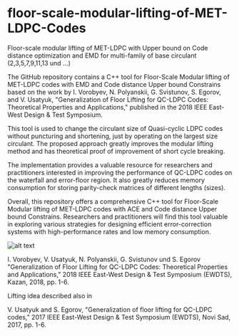 # floor-scale-modular-lifting-of-MET-LDPC-Codes
Floor-scale modular lifting of MET-LDPC with Upper bound on Code distance optimization and EMD for multi-family of base circulant (2,3,5,7,9,11,13 und ...)

The GitHub repository contains a C++ tool for Floor-Scale Modular lifting of MET-LDPC codes with EMD and Code distance Upper bound Constrains based on the work by I. Vorobyev, N. Polyanskii, G. Svistunov, S. Egorov, and V. Usatyuk, "Generalization of Floor Lifting for QC-LDPC Codes: Theoretical Properties and Applications," published in the 2018 IEEE East-West Design & Test Symposium.

This tool is used to change the circulant size of Quasi-cyclic LDPC codes without puncturing and shortening, just by operating on the largest size circulant. The proposed approach greatly improves the modular lifting method and has theoretical proof of improvement of short cycle breaking.

The implementation provides a valuable resource for researchers and practitioners interested in improving the performance of QC-LDPC codes on the waterfall and error-floor region. It also greatly reduces memory consumption for storing parity-check matrices of different lengths (sizes).

Overall, this repository offers a comprehensive C++ tool for Floor-Scale Modular lifting of MET-LDPC codes with ACE and Code distance Upper bound Constrains. Researchers and practitioners will find this tool valuable in exploring various strategies for designing efficient error-correction systems with high-performance rates and low memory consumption.



![alt text](https://github.com/Lcrypto/Length-und-Rate-adaptive-code/blob/master/Cyclic.png)

I. Vorobyev, V. Usatyuk, N. Polyanskii, G. Svistunov und S. Egorov "Generalization of Floor Lifting for QC-LDPC Codes: Theoretical Properties and Applications," 2018 IEEE East-West Design & Test Symposium (EWDTS), Kazan, 2018, pp. 1-6.


Lifting idea described also in


V. Usatyuk and S. Egorov, "Generalization of floor lifting for QC-LDPC codes," 2017 IEEE East-West Design & Test Symposium (EWDTS), Novi Sad, 2017, pp. 1-6.

